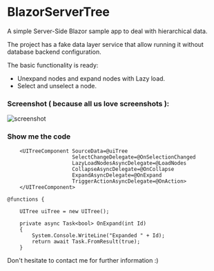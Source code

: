 # BlazorServerTree

A simple Server-Side Blazor sample app to deal with hierarchical data.

The project has a fake data layer service that allow running it without database backend configuration.

The basic functionality is ready:

* Unexpand nodes and expand nodes with Lazy load.
* Select and unselect a node.


### Screenshot ( because all us love screenshots ):

![screenshot](./screenshots/screenshot_smallv2.gif)

### Show me the code

```
    <UITreeComponent SourceData=@uiTree
                     SelectChangeDelegate=@OnSelectionChanged
                     LazyLoadNodesAsyncDelegate=@LoadNodes
                     CollapseAsyncDelegate=@OnCollapse
                     ExpandAsyncDelegate=@OnExpand
                     TriggerActionAsyncDelegate=@OnAction>
    </UITreeComponent>  

@functions {

    UITree uiTree = new UITree();
    
    private async Task<bool> OnExpand(int Id)
    {
        System.Console.WriteLine("Expanded " + Id);
        return await Task.FromResult(true);
    }

```


Don't hesitate to contact me for further information :)

